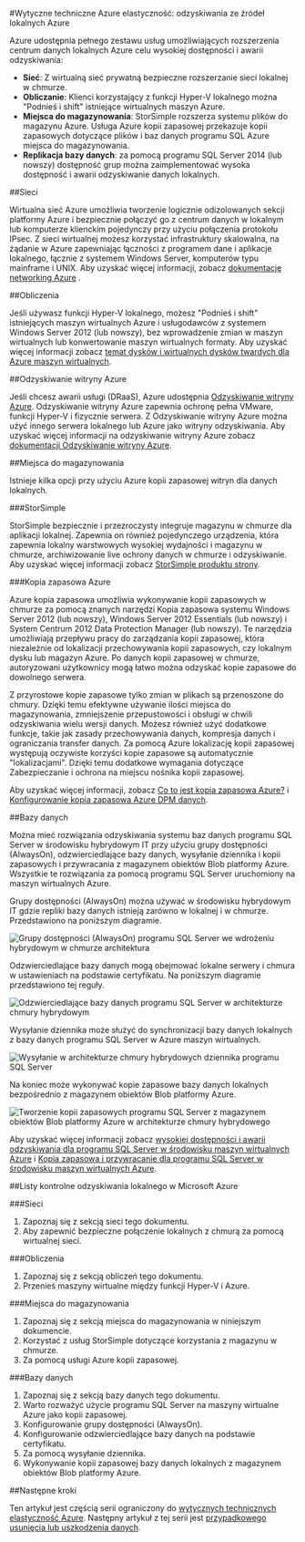 <properties
   pageTitle="Wytyczne techniczne: odzyskiwania ze źródeł lokalnych Azure | Microsoft Azure"
   description="Artykuł na opis i odzyskiwanie projektowania systemów z lokalnego infrastruktury Azure"
   services=""
   documentationCenter="na"
   authors="adamglick"
   manager="saladki"
   editor=""/>

<tags
   ms.service="resiliency"
   ms.devlang="na"
   ms.topic="article"
   ms.tgt_pltfrm="na"
   ms.workload="na"
   ms.date="08/18/2016"
   ms.author="aglick"/>

#<a name="azure-resiliency-technical-guidance-recovery-from-on-premises-to-azure"></a>Wytyczne techniczne Azure elastyczność: odzyskiwania ze źródeł lokalnych Azure

Azure udostępnia pełnego zestawu usług umożliwiających rozszerzenia centrum danych lokalnych Azure celu wysokiej dostępności i awarii odzyskiwania:

* __Sieć__: Z wirtualną sieć prywatną bezpieczne rozszerzanie sieci lokalnej w chmurze.
* __Obliczanie__: Klienci korzystający z funkcji Hyper-V lokalnego można "Podnieś i shift" istniejące wirtualnych maszyn Azure.
* __Miejsca do magazynowania__: StorSimple rozszerza systemu plików do magazynu Azure. Usługa Azure kopii zapasowej przekazuje kopii zapasowych dotyczące plików i baz danych programu SQL Azure miejsca do magazynowania.
* __Replikacja bazy danych__: za pomocą programu SQL Server 2014 (lub nowszy) dostępność grup można zaimplementować wysoka dostępność i awarii odzyskiwanie danych lokalnych.

##<a name="networking"></a>Sieci

Wirtualna sieć Azure umożliwia tworzenie logicznie odizolowanych sekcji platformy Azure i bezpiecznie połączyć go z centrum danych w lokalnym lub komputerze klienckim pojedynczy przy użyciu połączenia protokołu IPsec. Z sieci wirtualnej możesz korzystać infrastruktury skalowalna, na żądanie w Azure zapewniając łączności z programem dane i aplikacje lokalnego, łącznie z systemem Windows Server, komputerów typu mainframe i UNIX. Aby uzyskać więcej informacji, zobacz [dokumentację networking Azure](../virtual-network/virtual-networks-overview.md) .

##<a name="compute"></a>Obliczenia

Jeśli używasz funkcji Hyper-V lokalnego, możesz "Podnieś i shift" istniejących maszyn wirtualnych Azure i usługodawców z systemem Windows Server 2012 (lub nowszy), bez wprowadzenie zmian w maszyn wirtualnych lub konwertowanie maszyn wirtualnych formaty. Aby uzyskać więcej informacji zobacz [temat dysków i wirtualnych dysków twardych dla Azure maszyn wirtualnych](../virtual-machines/virtual-machines-linux-about-disks-vhds.md).

##<a name="azure-site-recovery"></a>Odzyskiwanie witryny Azure

Jeśli chcesz awarii usługi (DRaaS), Azure udostępnia [Odzyskiwanie witryny Azure](https://azure.microsoft.com/services/site-recovery/). Odzyskiwanie witryny Azure zapewnia ochronę pełna VMware, funkcji Hyper-V i fizycznie serwera. Z Odzyskiwanie witryny Azure można użyć innego serwera lokalnego lub Azure jako witryny odzyskiwania. Aby uzyskać więcej informacji na odzyskiwanie witryny Azure zobacz [dokumentacji Odzyskiwanie witryny Azure](https://azure.microsoft.com/documentation/services/site-recovery/).

##<a name="storage"></a>Miejsca do magazynowania

Istnieje kilka opcji przy użyciu Azure kopii zapasowej witryn dla danych lokalnych.

###<a name="storsimple"></a>StorSimple

StorSimple bezpiecznie i przezroczysty integruje magazynu w chmurze dla aplikacji lokalnej. Zapewnia on również pojedynczego urządzenia, która zapewnia lokalny warstwowych wysokiej wydajności i magazynu w chmurze, archiwizowanie live ochrony danych w chmurze i odzyskiwanie. Aby uzyskać więcej informacji zobacz [StorSimple produktu strony](https://azure.microsoft.com/services/storsimple/).

###<a name="azure-backup"></a>Kopia zapasowa Azure

Azure kopia zapasowa umożliwia wykonywanie kopii zapasowych w chmurze za pomocą znanych narzędzi Kopia zapasowa systemu Windows Server 2012 (lub nowszy), Windows Server 2012 Essentials (lub nowszy) i System Centrum 2012 Data Protection Manager (lub nowszy). Te narzędzia umożliwiają przepływu pracy do zarządzania kopii zapasowej, która niezależnie od lokalizacji przechowywania kopii zapasowych, czy lokalnym dysku lub magazyn Azure. Po danych kopii zapasowej w chmurze, autoryzowani użytkownicy mogą łatwo można odzyskać kopie zapasowe do dowolnego serwera.

Z przyrostowe kopie zapasowe tylko zmian w plikach są przenoszone do chmury. Dzięki temu efektywne używanie ilości miejsca do magazynowania, zmniejszenie przepustowości i obsługi w chwili odzyskiwania wielu wersji danych. Możesz również użyć dodatkowe funkcje, takie jak zasady przechowywania danych, kompresja danych i ograniczania transfer danych. Za pomocą Azure lokalizację kopii zapasowej występują oczywiste korzyści kopie zapasowe są automatycznie "lokalizacjami". Dzięki temu dodatkowe wymagania dotyczące Zabezpieczanie i ochrona na miejscu nośnika kopii zapasowej.

Aby uzyskać więcej informacji, zobacz [Co to jest kopia zapasowa Azure?](../backup/backup-introduction-to-azure-backup.md) i [Konfigurowanie kopia zapasowa Azure DPM danych](https://technet.microsoft.com/library/jj728752.aspx).

##<a name="database"></a>Bazy danych

Można mieć rozwiązania odzyskiwania systemu baz danych programu SQL Server w środowisku hybrydowym IT przy użyciu grupy dostępności (AlwaysOn), odzwierciedlające bazy danych, wysyłanie dziennika i kopii zapasowych i przywracania z magazynem obiektów Blob platformy Azure. Wszystkie te rozwiązania za pomocą programu SQL Server uruchomiony na maszyn wirtualnych Azure.

Grupy dostępności (AlwaysOn) można używać w środowisku hybrydowym IT gdzie repliki bazy danych istnieją zarówno w lokalnej i w chmurze. Przedstawiono na poniższym diagramie.

![Grupy dostępności (AlwaysOn) programu SQL Server we wdrożeniu hybrydowym w chmurze architektura](./media/resiliency-technical-guidance-recovery-on-premises-azure/SQL_Server_Disaster_Recovery-3.png)

Odzwierciedlające bazy danych mogą obejmować lokalne serwery i chmura w ustawieniach na podstawie certyfikatu. Na poniższym diagramie przedstawiono tej reguły.

![Odzwierciedlające bazy danych programu SQL Server w architekturze chmury hybrydowym](./media/resiliency-technical-guidance-recovery-on-premises-azure/SQL_Server_Disaster_Recovery-4.png)

Wysyłanie dziennika może służyć do synchronizacji bazy danych lokalnych z bazy danych programu SQL Server w Azure maszyn wirtualnych.

![Wysyłanie w architekturze chmury hybrydowych dziennika programu SQL Server](./media/resiliency-technical-guidance-recovery-on-premises-azure/SQL_Server_Disaster_Recovery-5.png)

Na koniec może wykonywać kopie zapasowe bazy danych lokalnych bezpośrednio z magazynem obiektów Blob platformy Azure.

![Tworzenie kopii zapasowych programu SQL Server z magazynem obiektów Blob platformy Azure w architekturze chmury hybrydowego](./media/resiliency-technical-guidance-recovery-on-premises-azure/SQL_Server_Disaster_Recovery-6.png)

Aby uzyskać więcej informacji zobacz [wysokiej dostępności i awarii odzyskiwania dla programu SQL Server w środowisku maszyn wirtualnych Azure](../virtual-machines/virtual-machines-windows-sql-high-availability-dr.md) i [Kopia zapasowa i przywracanie dla programu SQL Server w środowisku maszyn wirtualnych Azure](../virtual-machines/virtual-machines-windows-sql-backup-recovery.md).

##<a name="checklists-for-on-premises-recovery-in-microsoft-azure"></a>Listy kontrolne odzyskiwania lokalnego w Microsoft Azure

###<a name="networking"></a>Sieci

  1. Zapoznaj się z sekcją sieci tego dokumentu.
  2. Aby zapewnić bezpieczne połączenie lokalnych z chmurą za pomocą wirtualnej sieci.

###<a name="compute"></a>Obliczenia

  1. Zapoznaj się z sekcją obliczeń tego dokumentu.
  2. Przenieś maszyny wirtualne między funkcji Hyper-V i Azure.

###<a name="storage"></a>Miejsca do magazynowania

  1. Zapoznaj się z sekcją miejsca do magazynowania w niniejszym dokumencie.
  2. Korzystać z usług StorSimple dotyczące korzystania z magazynu w chmurze.
  3. Za pomocą usługi Azure kopii zapasowej.

###<a name="database"></a>Bazy danych

  1. Zapoznaj się z sekcją bazy danych tego dokumentu.
  2. Warto rozważyć użycie programu SQL Server na maszyny wirtualne Azure jako kopii zapasowej.
  3. Konfigurowanie grupy dostępności (AlwaysOn).
  4. Konfigurowanie odzwierciedlające bazy danych na podstawie certyfikatu.
  5. Za pomocą wysyłanie dziennika.
  6. Wykonywanie kopii zapasowej bazy danych lokalnych z magazynem obiektów Blob platformy Azure.

##<a name="next-steps"></a>Następne kroki

Ten artykuł jest częścią serii ograniczony do [wytycznych technicznych elastyczność Azure](./resiliency-technical-guidance.md). Następny artykuł z tej serii jest [przypadkowego usunięcia lub uszkodzenia danych](./resiliency-technical-guidance-recovery-data-corruption.md).